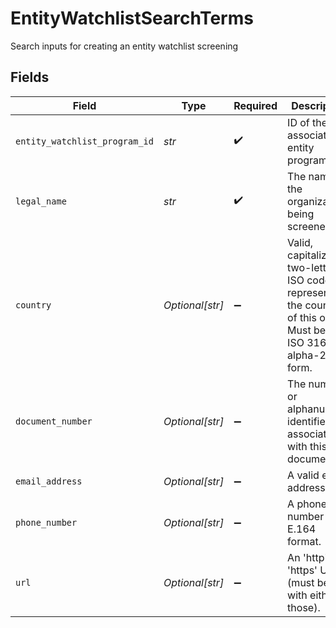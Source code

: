# EntityWatchlistSearchTerms

Search inputs for creating an entity watchlist screening


## Fields

| Field                                                                                                                | Type                                                                                                                 | Required                                                                                                             | Description                                                                                                          | Example                                                                                                              |
| -------------------------------------------------------------------------------------------------------------------- | -------------------------------------------------------------------------------------------------------------------- | -------------------------------------------------------------------------------------------------------------------- | -------------------------------------------------------------------------------------------------------------------- | -------------------------------------------------------------------------------------------------------------------- |
| `entity_watchlist_program_id`                                                                                        | *str*                                                                                                                | :heavy_check_mark:                                                                                                   | ID of the associated entity program.                                                                                 | entprg_2eRPsDnL66rZ7H                                                                                                |
| `legal_name`                                                                                                         | *str*                                                                                                                | :heavy_check_mark:                                                                                                   | The name of the organization being screened.                                                                         | Al-Qaida                                                                                                             |
| `country`                                                                                                            | *Optional[str]*                                                                                                      | :heavy_minus_sign:                                                                                                   | Valid, capitalized, two-letter ISO code representing the country of this object. Must be in ISO 3166-1 alpha-2 form. | US                                                                                                                   |
| `document_number`                                                                                                    | *Optional[str]*                                                                                                      | :heavy_minus_sign:                                                                                                   | The numeric or alphanumeric identifier associated with this document.                                                | C31195855                                                                                                            |
| `email_address`                                                                                                      | *Optional[str]*                                                                                                      | :heavy_minus_sign:                                                                                                   | A valid email address.                                                                                               | user@example.com                                                                                                     |
| `phone_number`                                                                                                       | *Optional[str]*                                                                                                      | :heavy_minus_sign:                                                                                                   | A phone number in E.164 format.                                                                                      | +14025671234                                                                                                         |
| `url`                                                                                                                | *Optional[str]*                                                                                                      | :heavy_minus_sign:                                                                                                   | An 'http' or 'https' URL (must begin with either of those).                                                          | https://example.com                                                                                                  |